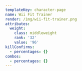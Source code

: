 ```yaml
---
templateKey: character-page
name: Wii Fit Trainer
render: /img/wii-fit-trainer.png
attributes:
  weight:
    class: middleweight
    rank: '32'
    value: '96'
killConfirms:
  - percentages: {}
combos:
  - percentages: {}
---
```


